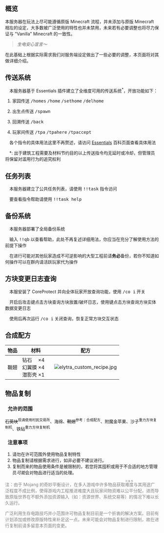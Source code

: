 ## 概览

本服务器在玩法上尽可能遵循原版 Minecraft 流程，并未添加与原版 Minecraft 相左的设定，大多数被广泛使用的特性也并未禁用，未来若有必要调整也将尽力保证与 "Vanilla" Minecraft 的一致性。

> *生电安心宣言～*

在此基础上根据实际需求我们对服务端设定做出了一些必要的调整，本页面将对其做详细介绍。

## 传送系统

&#8195;本服务器基于 Essentials 插件建立了全维度可用的传送系统<sup>*</sup>，开放功能如下：

1. 家园传送 <kbd>/homes</kbd> <kbd>/home</kbd> <kbd>/sethome</kbd> <kbd>/delhome</kbd>

1. 出生点传送 <kbd>/spawn</kbd>

1. 回溯传送 <kbd>/back</kbd>

1. 玩家间传送 <kbd>/tpa</kbd> <kbd>/tpahere</kbd> <kbd>/tpaccept</kbd>

&#8195;各个指令的具体用法这里不再赘述，请访问 [Essentials](https://mineplugin.org/Essentials#.E4.BC.A0.E9.80.81) 百科页面查看具体用法

&#8195;*: 出于建筑工程需要及材料节约目的以上传送指令均无延时或冷却，但管理员将保留对滥用行为的追究权利

## 任务列表

&#8195;本服务器建立了公共任务列表，请使用 <kbd>!!task</kbd> 指令访问

&#8195;要查看指令帮助请使用 <kbd>!!task help</kbd>

## 备份系统

&#8195;本服务器部署了全局备份系统

&#8195;输入 <kbd>!!qb</kbd> 以查看帮助，此处不再复述详细用法，你应当在充分了解使用方法的前提下操作

&#8195;在进行可能对其他玩家造成不可逆影响的大型工程前请**务必**备份，若你不知道如何操作可以在群内请活跃玩家代为操作

## 方块变更日志查询

&#8195;本服安装了 CoreProtect 并向全体玩家开放查询功能，使用 <kbd>/co i</kbd> 开关

&#8195;开启后攻击键点击方块查询方块放置/破坏日志，使用键点击方块查询方块实体数据变更日志

&#8195;使用后再次运行 <kbd>/co i</kbd> 关闭查询，恢复正常方块交互状态

## 合成配方

物品 | 材料 | 配方
-|-|-
鞘翅 | 钻石 　×4 </br> 幻翼膜 ×4　</br> 潜影壳 ×1 | ![elytra_custom_recipe.jpg](https://ddns.xsling.xyz:3561/images/2021/01/01/elytra_custom_recipe00a52bd733423256.jpg)

## 物品复制

### &#8194;允许的范围

~~石英块~~<sup>现请使用村民交易所</sup>、海绵、~~鞘翅~~<sup>参考：合成配方</sup>、附魔金苹果、沙子<sup>重力方块复制机</sup>、铁砧<sup>重力方块复制机</sup>

### &#8194;注意事项

1. 请勿在许可范围外使用物品复制特性
1. 物品复制请根据需求进行，如非必要不建议进行。
1. 复制而来的物品使用条件是被限制的，若您将其囤积或用于不合适的地方管理员*可能*会对物品进行适当的处理。

<font color="grey">
注：由于 Mojang 的奇妙平衡设计，在多人游戏中许多物品获取<ruby>难度<rt>可能性</rt></ruby>与其用途广泛程度不成比例，使得游戏内工程推进难度大且玩家间物资难以公平分配，进而导致原版世界在不额外添加资源输入（如：资源世界、系统交易等）的情况下难以长久运行。

广泛利用生存电路技巧并小范围许可物品复制目前是一个折衷的解决方案。目前有计划添加或修改原版特性来补足这一点。未来可能会对物品复制进行限制，故在进行复制前请多留意本页面的变更。
</font>